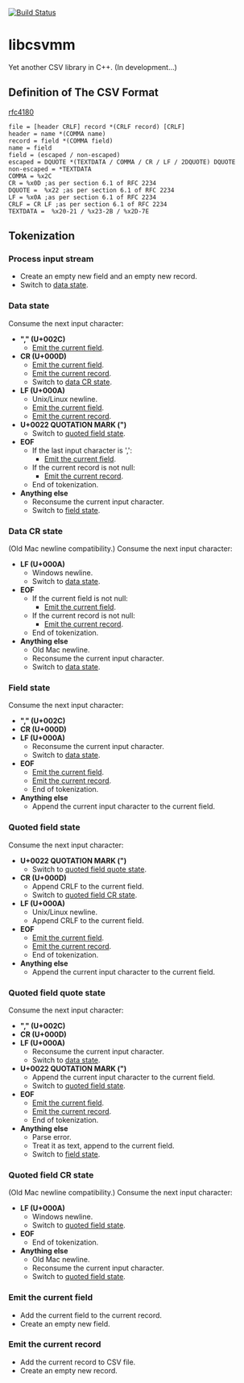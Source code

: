 [![Build Status](https://travis-ci.org/limingjie/libcsvmm.svg?branch=master)](https://travis-ci.org/limingjie/libcsvmm)

# libcsvmm
Yet another CSV library in C++. (In development...)

## Definition of The CSV Format
[rfc4180](http://tools.ietf.org/rfc/rfc4180.txt)
```
file = [header CRLF] record *(CRLF record) [CRLF]
header = name *(COMMA name)
record = field *(COMMA field)
name = field
field = (escaped / non-escaped)
escaped = DQUOTE *(TEXTDATA / COMMA / CR / LF / 2DQUOTE) DQUOTE
non-escaped = *TEXTDATA
COMMA = %x2C
CR = %x0D ;as per section 6.1 of RFC 2234
DQUOTE =  %x22 ;as per section 6.1 of RFC 2234
LF = %x0A ;as per section 6.1 of RFC 2234
CRLF = CR LF ;as per section 6.1 of RFC 2234
TEXTDATA =  %x20-21 / %x23-2B / %x2D-7E
```

## Tokenization

### Process input stream
- Create an empty new field and an empty new record.
- Switch to [data state](#data-state).

### Data state
Consume the next input character:
- **"," (U+002C)**
  - [Emit the current field](#emit-the-current-field).
- **CR (U+000D)**
  - [Emit the current field](#emit-the-current-field).
  - [Emit the current record](#emit-the-current-record).
  - Switch to [data CR state](#data-cr-state).
- **LF (U+000A)**
  - Unix/Linux newline.
  - [Emit the current field](#emit-the-current-field).
  - [Emit the current record](#emit-the-current-record).
- **U+0022 QUOTATION MARK (")**
  - Switch to [quoted field state](#quoted-field-state).
- **EOF**
  - If the last input character is ',':
    - [Emit the current field](#emit-the-current-field).
  - If the current record is not null:
    - [Emit the current record](#emit-the-current-record).
  - End of tokenization.
- **Anything else**
  - Reconsume the current input character.
  - Switch to [field state](#field-state).

### Data CR state
(Old Mac newline compatibility.)
Consume the next input character:
- **LF (U+000A)**
  - Windows newline.
  - Switch to [data state](#data-state).
- **EOF**
  - If the current field is not null:
    - [Emit the current field](#emit-the-current-field).
  - If the current record is not null:
    - [Emit the current record](#emit-the-current-record).
  - End of tokenization.
- **Anything else**
  - Old Mac newline.
  - Reconsume the current input character.
  - Switch to [data state](#data-state).

### Field state
Consume the next input character:
- **"," (U+002C)**
- **CR (U+000D)**
- **LF (U+000A)**
  - Reconsume the current input character.
  - Switch to [data state](#data-state).
- **EOF**
  - [Emit the current field](#emit-the-current-field).
  - [Emit the current record](#emit-the-current-record).
  - End of tokenization.
- **Anything else**
  - Append the current input character to the current field.

### Quoted field state
Consume the next input character:
- **U+0022 QUOTATION MARK (")**
  - Switch to [quoted field quote state](#quoted-field-quote-state).
- **CR (U+000D)**
  - Append CRLF to the current field.
  - Switch to [quoted field CR state](#quoted-field-cr-state).
- **LF (U+000A)**
  - Unix/Linux newline.
  - Append CRLF to the current field.
- **EOF**
  - [Emit the current field](#emit-the-current-field).
  - [Emit the current record](#emit-the-current-record).
  - End of tokenization.
- **Anything else**
  - Append the current input character to the current field.

### Quoted field quote state
Consume the next input character:
- **"," (U+002C)**
- **CR (U+000D)**
- **LF (U+000A)**
  - Reconsume the current input character.
  - Switch to [data state](#data-state).
- **U+0022 QUOTATION MARK (")**
  - Append the current input character to the current field.
  - Switch to [quoted field state](#quoted-field-state).
- **EOF**
  - [Emit the current field](#emit-the-current-field).
  - [Emit the current record](#emit-the-current-record).
  - End of tokenization.
- **Anything else**
  - Parse error.
  - Treat it as text, append to the current field.
  - Switch to [field state](#field-state).

### Quoted field CR state
(Old Mac newline compatibility.)
Consume the next input character:
- **LF (U+000A)**
  - Windows newline.
  - Switch to [quoted field state](#quoted-field-state).
- **EOF**
  - End of tokenization.
- **Anything else**
  - Old Mac newline.
  - Reconsume the current input character.
  - Switch to [quoted field state](#quoted-field-state).

### Emit the current field
- Add the current field to the current record.
- Create an empty new field.

### Emit the current record
- Add the current record to CSV file.
- Create an empty new record.
